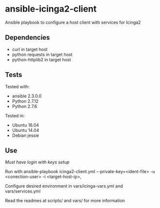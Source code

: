 # ansible-icinga2-client
Ansible playbook to configure a host client with services for Icinga2

## Dependencies
- curl in target host
- python requests in target host
- python-httplib2 in target host

## Tests
Tested with: 
- ansible 2.3.0.0
- Python 2.7.12
- Python 2.7.6

Tested in:
- Ubuntu 16.04
- Ubuntu 14.04
- Debian jessie

## Use 
*Must have login with keys setup*

Run with ansible-playbook icinga2-client.yml --private-key=\<ident-file\> -u \<conection-user\> -i \<target-host-ip\>,

Configure desired environment in vars/icinga-vars.yml and vars/services.yml

Read the readmes at scripts/ and vars/ for more information
